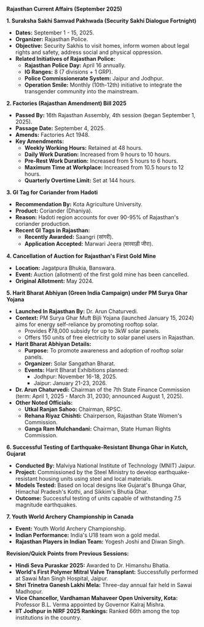 **Rajasthan Current Affairs (September 2025)**

**1. Suraksha Sakhi Samvad Pakhwada (Security Sakhi Dialogue Fortnight)**
*   **Dates:** September 1 - 15, 2025.
*   **Organizer:** Rajasthan Police.
*   **Objective:** Security Sakhis to visit homes, inform women about legal rights and safety, address social and physical oppression.
*   **Related Initiatives of Rajasthan Police:**
    *   **Rajasthan Police Day:** April 16 annually.
    *   **IG Ranges:** 8 (7 divisions + 1 GRP).
    *   **Police Commissionerate System:** Jaipur and Jodhpur.
    *   **Operation Smile:** Monthly (10th-12th) initiative to integrate the transgender community into the mainstream.

**2. Factories (Rajasthan Amendment) Bill 2025**
*   **Passed By:** 16th Rajasthan Assembly, 4th session (began September 1, 2025).
*   **Passage Date:** September 4, 2025.
*   **Amends:** Factories Act 1948.
*   **Key Amendments:**
    *   **Weekly Working Hours:** Retained at 48 hours.
    *   **Daily Work Duration:** Increased from 9 hours to 10 hours.
    *   **Pre-Rest Work Duration:** Increased from 5 hours to 6 hours.
    *   **Maximum Time at Workplace:** Increased from 10.5 hours to 12 hours.
    *   **Quarterly Overtime Limit:** Set at 144 hours.

**3. GI Tag for Coriander from Hadoti**
*   **Recommendation By:** Kota Agriculture University.
*   **Product:** Coriander (Dhaniya).
*   **Reason:** Hadoti region accounts for over 90-95% of Rajasthan's coriander production.
*   **Recent GI Tags in Rajasthan:**
    *   **Recently Awarded:** Saangri (सांगरी).
    *   **Application Accepted:** Marwari Jeera (मारवाड़ी जीरा).

**4. Cancellation of Auction for Rajasthan's First Gold Mine**
*   **Location:** Jagatpura Bhukia, Banswara.
*   **Event:** Auction (allotment) of the first gold mine has been cancelled.
*   **Original Allotment:** May 2024.

**5. Harit Bharat Abhiyan (Green India Campaign) under PM Surya Ghar Yojana**
*   **Launched In Rajasthan By:** Dr. Arun Chaturvedi.
*   **Context:** PM Surya Ghar Muft Bijli Yojana (launched January 15, 2024) aims for energy self-reliance by promoting rooftop solar.
    *   Provides ₹78,000 subsidy for up to 3kW solar panels.
    *   Offers 150 units of free electricity to solar panel users in Rajasthan.
*   **Harit Bharat Abhiyan Details:**
    *   **Purpose:** To promote awareness and adoption of rooftop solar panels.
    *   **Organizer:** Solar Sangathan Bharat.
    *   **Events:** Harit Bharat Exhibitions planned:
        *   Jodhpur: November 16-18, 2025.
        *   Jaipur: January 21-23, 2026.
*   **Dr. Arun Chaturvedi:** Chairman of the 7th State Finance Commission (term: April 1, 2025 - March 31, 2030; announced August 1, 2025).
*   **Other Noted Officials:**
    *   **Utkal Ranjan Sahoo:** Chairman, RPSC.
    *   **Rehana Riyaz Chishti:** Chairperson, Rajasthan State Women's Commission.
    *   **Ganga Ram Mulchandani:** Chairman, State Human Rights Commission.

**6. Successful Testing of Earthquake-Resistant Bhunga Ghar in Kutch, Gujarat**
*   **Conducted By:** Malviya National Institute of Technology (MNIT) Jaipur.
*   **Project:** Commissioned by the Steel Ministry to develop earthquake-resistant housing units using steel and local materials.
*   **Models Tested:** Based on local designs like Gujarat's Bhunga Ghar, Himachal Pradesh's Kothi, and Sikkim's Bhutia Ghar.
*   **Outcome:** Successful testing of units capable of withstanding 7.5 magnitude earthquakes.

**7. Youth World Archery Championship in Canada**
*   **Event:** Youth World Archery Championship.
*   **Indian Performance:** India's U18 team won a gold medal.
*   **Rajasthan Players in Indian Team:** Yogesh Joshi and Diwan Singh.

**Revision/Quick Points from Previous Sessions:**

*   **Hindi Seva Puraskar 2025:** Awarded to Dr. Himanshu Bhatia.
*   **World's First Polymer Mitral Valve Transplant:** Successfully performed at Sawai Man Singh Hospital, Jaipur.
*   **Shri Trinetra Ganesh Lakhi Mela:** Three-day annual fair held in Sawai Madhopur.
*   **Vice Chancellor, Vardhaman Mahaveer Open University, Kota:** Professor B.L. Verma appointed by Governor Kalraj Mishra.
*   **IIT Jodhpur in NIRF 2025 Rankings:** Ranked 66th among the top institutions in the country.